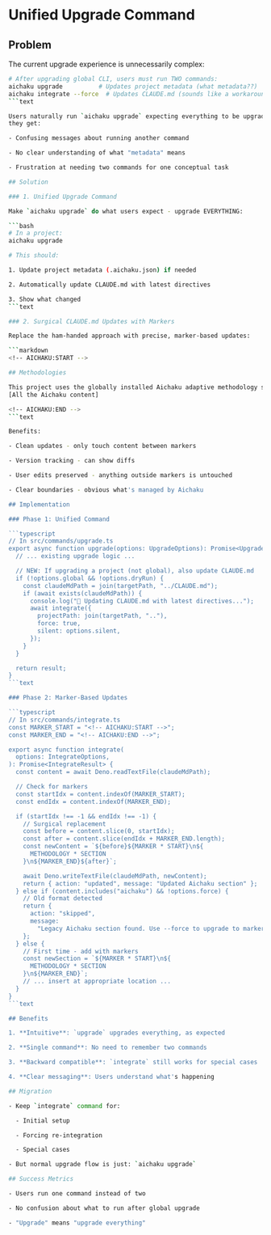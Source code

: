 # Unified Upgrade Command

## Problem

The current upgrade experience is unnecessarily complex:

````bash
# After upgrading global CLI, users must run TWO commands:
aichaku upgrade          # Updates project metadata (what metadata??)
aichaku integrate --force  # Updates CLAUDE.md (sounds like a workaround)
```text

Users naturally run `aichaku upgrade` expecting everything to be upgraded, but
they get:

- Confusing messages about running another command

- No clear understanding of what "metadata" means

- Frustration at needing two commands for one conceptual task

## Solution

### 1. Unified Upgrade Command

Make `aichaku upgrade` do what users expect - upgrade EVERYTHING:

```bash
# In a project:
aichaku upgrade

# This should:

1. Update project metadata (.aichaku.json) if needed

2. Automatically update CLAUDE.md with latest directives

3. Show what changed
```text

### 2. Surgical CLAUDE.md Updates with Markers

Replace the ham-handed approach with precise, marker-based updates:

```markdown
<!-- AICHAKU:START -->

## Methodologies

This project uses the globally installed Aichaku adaptive methodology system...
[All the Aichaku content]

<!-- AICHAKU:END -->
```text

Benefits:

- Clean updates - only touch content between markers

- Version tracking - can show diffs

- User edits preserved - anything outside markers is untouched

- Clear boundaries - obvious what's managed by Aichaku

## Implementation

### Phase 1: Unified Command

```typescript
// In src/commands/upgrade.ts
export async function upgrade(options: UpgradeOptions): Promise<UpgradeResult> {
  // ... existing upgrade logic ...

  // NEW: If upgrading a project (not global), also update CLAUDE.md
  if (!options.global && !options.dryRun) {
    const claudeMdPath = join(targetPath, "../CLAUDE.md");
    if (await exists(claudeMdPath)) {
      console.log("📄 Updating CLAUDE.md with latest directives...");
      await integrate({
        projectPath: join(targetPath, ".."),
        force: true,
        silent: options.silent,
      });
    }
  }

  return result;
}
```text

### Phase 2: Marker-Based Updates

```typescript
// In src/commands/integrate.ts
const MARKER_START = "<!-- AICHAKU:START -->";
const MARKER_END = "<!-- AICHAKU:END -->";

export async function integrate(
  options: IntegrateOptions,
): Promise<IntegrateResult> {
  const content = await Deno.readTextFile(claudeMdPath);

  // Check for markers
  const startIdx = content.indexOf(MARKER_START);
  const endIdx = content.indexOf(MARKER_END);

  if (startIdx !== -1 && endIdx !== -1) {
    // Surgical replacement
    const before = content.slice(0, startIdx);
    const after = content.slice(endIdx + MARKER_END.length);
    const newContent = `${before}${MARKER * START}\n${
      METHODOLOGY * SECTION
    }\n${MARKER_END}${after}`;

    await Deno.writeTextFile(claudeMdPath, newContent);
    return { action: "updated", message: "Updated Aichaku section" };
  } else if (content.includes("aichaku") && !options.force) {
    // Old format detected
    return {
      action: "skipped",
      message:
        "Legacy Aichaku section found. Use --force to upgrade to marker format",
    };
  } else {
    // First time - add with markers
    const newSection = `${MARKER * START}\n${
      METHODOLOGY * SECTION
    }\n${MARKER_END}`;
    // ... insert at appropriate location ...
  }
}
```text

## Benefits

1. **Intuitive**: `upgrade` upgrades everything, as expected

2. **Single command**: No need to remember two commands

3. **Backward compatible**: `integrate` still works for special cases

4. **Clear messaging**: Users understand what's happening

## Migration

- Keep `integrate` command for:

  - Initial setup

  - Forcing re-integration

  - Special cases

- But normal upgrade flow is just: `aichaku upgrade`

## Success Metrics

- Users run one command instead of two

- No confusion about what to run after global upgrade

- "Upgrade" means "upgrade everything"
````
